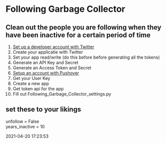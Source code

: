 # Following Garbage Collector

## Clean out the people you are following when they have been inactive for a certain period of time

1. [Set up a developer account with Twitter](https://developer.twitter.com/en/portal/projects-and-apps)
2. Create your applicatie with Twitter
3. Set your app read/write (do this before before generating all the tokens)
4. Generate an API Key and Secret
5. Generate an Access Token and Secret
6. [Setup an account with Pushover](https://pushover.net)
7. Get your User Key
8. Create a new app
9. Get token api for the app
10. Fill out Following_Garbage_Collector_settings.py

## set these to your likings

unfollow = False \
years_inactive = 10

2021-04-20 17:23:53
